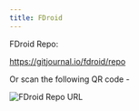 ```yaml
---
title: FDroid
---
```


FDroid Repo:

https://gitjournal.io/fdroid/repo

Or scan the following QR code -

![FDroid Repo URL](/images/fdroid-repo.png)